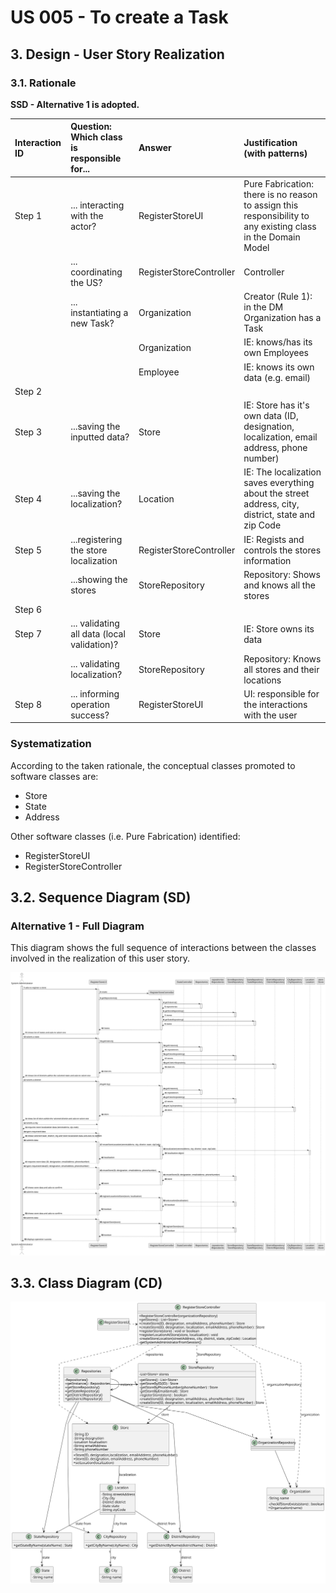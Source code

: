 # US 005 - To create a Task 

## 3. Design - User Story Realization 

### 3.1. Rationale

**SSD - Alternative 1 is adopted.**

| Interaction ID | Question: Which class is responsible for...  | Answer                  | Justification (with patterns)                                                                                |
|:---------------|:---------------------------------------------|:------------------------|:-------------------------------------------------------------------------------------------------------------|
| Step 1  		     | 	... interacting with the actor?             | RegisterStoreUI         | Pure Fabrication: there is no reason to assign this responsibility to any existing class in the Domain Model |
| 			  		        | 	... coordinating the US?                    | RegisterStoreController |  Controller                                                                                 |
| 			  		        | 	... instantiating a new Task?               | Organization            | Creator (Rule 1): in the DM Organization has a Task                                                          |
| 			  		        | 							                                      | Organization            | IE: knows/has its own Employees                                                                              |
| 			  		        | 							                                      | Employee                | IE: knows its own data (e.g. email)                                                                          |
| Step 2  		     | 							                                      |                         |                                                                                                              |
| Step 3  		     | 	...saving the inputted data?                | Store                   | IE: Store has it's own data (ID, designation, localization, email address, phone number)                         |
| Step 4  		     | 	...saving the localization?                     | Location                | IE: The localization saves everything about the street address, city, district, state and zip Code               |
| Step 5  		     | 	...registering the store localization           | RegisterStoreController | IE: Regists and controls the stores information                                                              |
| 		             | 	...showing the stores                       | StoreRepository         | Repository: Shows and knows all the stores                                                                   | 
| Step 6  		     | 							                                      |                         |                                                                                                              |              
| Step 7  		     | 	... validating all data (local validation)? | Store                   | IE: Store owns its data                                                                                      | 
| 			  		        | 	... validating localization?                    | StoreRepository         | Repository: Knows all stores and their locations                                                             | 
| Step 8  		     | 	... informing operation success?            | RegisterStoreUI         | UI: responsible for the interactions with the user                                                           | 

### Systematization ##

According to the taken rationale, the conceptual classes promoted to software classes are: 

 * Store
 * State
 * Address

Other software classes (i.e. Pure Fabrication) identified: 

 * RegisterStoreUI  
 * RegisterStoreController


## 3.2. Sequence Diagram (SD)

### Alternative 1 - Full Diagram

This diagram shows the full sequence of interactions between the classes involved in the realization of this user story.

![Sequence Diagram - Full](svg/us005-sequence-diagram-full.svg)

## 3.3. Class Diagram (CD)

![Class Diagram](svg/us005-class-diagram.svg)